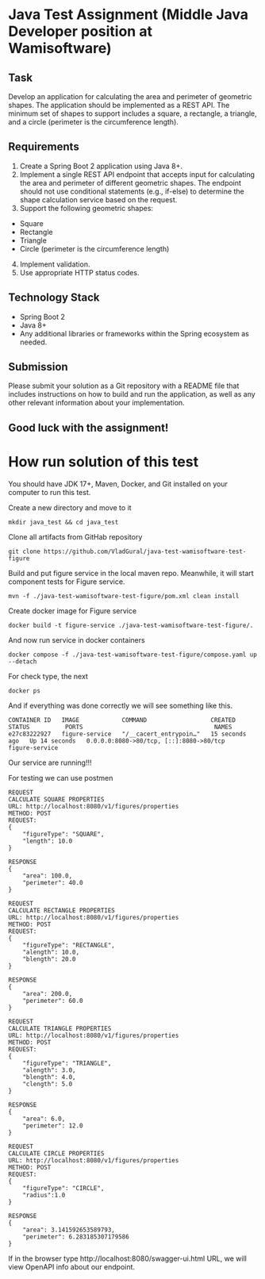 # Java Test Assignment (Middle Java Developer position at Wamisoftware)

## **Task**
Develop an application for calculating the area and perimeter of geometric shapes.
The application should be implemented as a REST API. The minimum set of shapes
to support includes a square, a rectangle, a triangle, and a circle (perimeter is the
circumference length).

## **Requirements**
1. Create a Spring Boot 2 application using Java 8+.
2. Implement a single REST API endpoint that accepts input for calculating the area
   and perimeter of different geometric shapes. The endpoint should not use
   conditional statements (e.g., if-else) to determine the shape calculation service
   based on the request.
3. Support the following geometric shapes:
- Square
- Rectangle
- Triangle
- Circle (perimeter is the circumference length)
4. Implement validation.
5. Use appropriate HTTP status codes.

## **Technology Stack**
- Spring Boot 2
- Java 8+
- Any additional libraries or frameworks within the Spring ecosystem as needed.

## **Submission**
Please submit your solution as a Git repository with a README file that includes
instructions on how to build and run the application, as well as any other relevant
information about your implementation.

## Good luck with the assignment!

 
# How run solution of this test

You should have JDK 17+, Maven, Docker, and Git installed on your computer to run this test. 

Create a new directory and move to it
```
mkdir java_test && cd java_test
```

Clone all artifacts from GitHab repository
```
git clone https://github.com/VladGural/java-test-wamisoftware-test-figure
```

Build and put figure service in the local maven repo. 
Meanwhile, it will start component tests for Figure service.
```
mvn -f ./java-test-wamisoftware-test-figure/pom.xml clean install
```

Create docker image for Figure service
```
docker build -t figure-service ./java-test-wamisoftware-test-figure/.
```

And now run service in docker containers
```
docker compose -f ./java-test-wamisoftware-test-figure/compose.yaml up --detach
```

For check type, the next
```
docker ps
```

And if everything was done correctly we will see something like this.
```
CONTAINER ID   IMAGE            COMMAND                  CREATED          STATUS          PORTS                                     NAMES
e27c83222927   figure-service   "/__cacert_entrypoin…"   15 seconds ago   Up 14 seconds   0.0.0.0:8080->80/tcp, [::]:8080->80/tcp   figure-service
```

Our service are running!!!

For testing we can use postmen
```
REQUEST
CALCULATE SQUARE PROPERTIES
URL: http://localhost:8080/v1/figures/properties
METHOD: POST
REQUEST:
{
    "figureType": "SQUARE",
    "length": 10.0
}

RESPONSE
{
    "area": 100.0,
    "perimeter": 40.0
}
```

```
REQUEST
CALCULATE RECTANGLE PROPERTIES
URL: http://localhost:8080/v1/figures/properties
METHOD: POST
REQUEST:
{
    "figureType": "RECTANGLE",
    "alength": 10.0,
    "blength": 20.0
}

RESPONSE
{
    "area": 200.0,
    "perimeter": 60.0
}
```

```
REQUEST
CALCULATE TRIANGLE PROPERTIES
URL: http://localhost:8080/v1/figures/properties
METHOD: POST
REQUEST:
{
    "figureType": "TRIANGLE",
    "alength": 3.0,
    "blength": 4.0,
    "clength": 5.0
}

RESPONSE
{
    "area": 6.0,
    "perimeter": 12.0
}
```

```
REQUEST
CALCULATE CIRCLE PROPERTIES
URL: http://localhost:8080/v1/figures/properties
METHOD: POST
REQUEST:
{
    "figureType": "CIRCLE",
    "radius":1.0
}

RESPONSE
{
    "area": 3.141592653589793,
    "perimeter": 6.283185307179586
}
```

If in the browser type http://localhost:8080/swagger-ui.html URL, we will view OpenAPI info about our endpoint.
